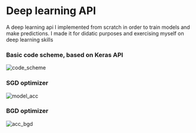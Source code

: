 # Deep learning API
A deep learning api I implemented from scratch in order to train models and make predictions. I made it for didatic purposes and exercising myself on deep learning skills

### Basic code scheme, based on Keras API
![code_scheme](https://user-images.githubusercontent.com/53539227/103484831-84b62d00-4dd0-11eb-972a-0d90a439027e.png)
### SGD optimizer
![model_acc](https://user-images.githubusercontent.com/53539227/103484833-85e75a00-4dd0-11eb-88b6-650fda993dfa.png)
### BGD optimizer
![acc_bgd](https://user-images.githubusercontent.com/53539227/103931252-c6134900-50fe-11eb-843e-e1134d81b7ab.png)

